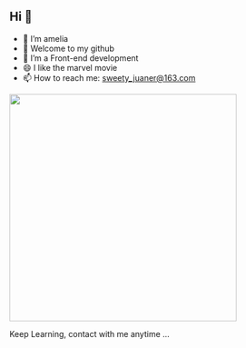 ## Hi 🎉

- 🔭 I’m amelia
- 🌱 Welcome to my github
- 💬 I’m a Front-end development
- 😄 I like the marvel movie
- 📫 How to reach me: sweety_juaner@163.com

<img width="400vw" src="https://github-readme-stats.vercel.app/api?username=amelia-coding&show_icons=true"/>

Keep Learning, contact with me anytime ...
